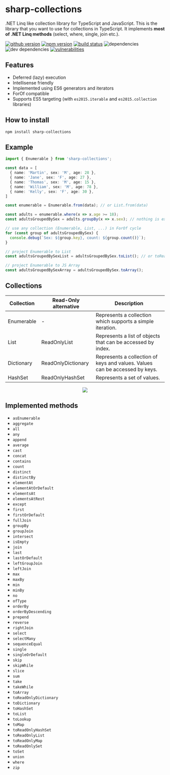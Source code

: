 # sharp-collections
.NET Linq like collection library for TypeScript and JavaScript. This is the library that you want to use for collections in TypeScript. It implements **most of .NET Linq methods** (select, where, single, join etc.).

[![github version](https://img.shields.io/github/package-json/v/vdolek/sharp-collections/master?label=github)](https://github.com/vdolek/sharp-collections)
[![npm version](https://img.shields.io/npm/v/sharp-collections)](https://www.npmjs.com/package/sharp-collections)
[![build status](https://img.shields.io/github/workflow/status/vdolek/sharp-collections/CI/master)](https://github.com/vdolek/sharp-collections/actions?query=workflow%3ACI)
![dependencies](https://img.shields.io/david/vdolek/sharp-collections)
![dev dependencies](https://img.shields.io/david/dev/vdolek/sharp-collections)
[![vulnerabilities](https://img.shields.io/snyk/vulnerabilities/github/vdolek/sharp-collections)](https://snyk.io/test/github/vdolek/sharp-collections)

<!---[![downloads](https://img.shields.io/npm/dt/sharp-collections)](https://www.npmjs.com/package/sharp-collections)--->

## Features

- Deferred (lazy) execution
- Intellisense friendly
- Implemented using ES6 generators and iterators
- ForOf compatible
- Supports ES5 targeting (with `es2015.iterable` and `es2015.collection` libraries)

## How to install

```
npm install sharp-collections
```

## Example

```typescript
import { Enumerable } from 'sharp-collections';

const data = [
  { name: 'Martin', sex: 'M', age: 28 },
  { name: 'Jane', sex: 'F', age: 27 },
  { name: 'Thomas', sex: 'M', age: 15 },
  { name: 'William', sex: 'M', age: 78 },
  { name: 'Kelly', sex: 'F', age: 30 },
]

const enumerable = Enumerable.from(data); // or List.from(data)

const adults = enumerable.where(x => x.age >= 18);
const adultsGroupedBySex = adults.groupBy(x => x.sex); // nothing is executed so far

// use any collection (Enumerable, List, ...) in ForOf cycle
for (const group of adultsGroupedBySex) {
  console.debug(`Sex: ${group.key}, count: ${group.count()}`);
}

// project Enumerable to List
const adultsGroupedBySexList = adultsGroupedBySex.toList(); // or toReadOnlyList()

// project Enumerable to JS Array
const adultsGroupedBySexArray = adultsGroupedBySex.toArray();
```

## Collections

| Collection | Read-Only alternative | Description                                                                 |
|------------|-----------------------|-----------------------------------------------------------------------------|
| Enumerable | -                     | Represents a collection which supports a simple iteration.                  |
| List       | ReadOnlyList          | Represents a list of objects that can be accessed by index.                 |
| Dictionary | ReadOnlyDictionary    | Represents a collection of keys and values. Values can be accessed by keys. |
| HashSet    | ReadOnlyHashSet       | Represents a set of values.                                                 |

<p align="center">
  <img src="https://yuml.me/vdolek/sharp-collections.svg">
</p>

## Implemented methods

- `asEnumerable`
- `aggregate`
- `all`
- `any`
- `append`
- `average`
- `cast`
- `concat`
- `contains`
- `count`
- `distinct`
- `distinctBy`
- `elementAt`
- `elementAtOrDefault`
- `elementsAt`
- `elementsAtRest`
- `except`
- `first`
- `firstOrDefault`
- `fullJoin`
- `groupBy`
- `groupJoin`
- `intersect`
- `isEmpty`
- `join`
- `last`
- `lastOrDefault`
- `leftGroupJoin`
- `leftJoin`
- `max`
- `maxBy`
- `min`
- `minBy`
- `no`
- `ofType`
- `orderBy`
- `orderByDescending`
- `prepend`
- `reverse`
- `rightJoin`
- `select`
- `selectMany`
- `sequenceEqual`
- `single`
- `singleOrDefault`
- `skip`
- `skipWhile`
- `slice`
- `sum`
- `take`
- `takeWhile`
- `toArray`
- `toReadOnlyDictionary`
- `toDictionary`
- `toHashSet`
- `toList`
- `toLookup`
- `toMap`
- `toReadOnlyHashSet`
- `toReadOnlyList`
- `toReadOnlyMap`
- `toReadOnlySet`
- `toSet`
- `union`
- `where`
- `zip`
